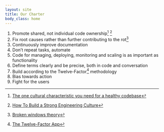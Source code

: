 ```yaml
---
layout: site
title: Our Charter
body_class: home
---
```


1. Promote shared, not individual code ownership[^1] [^2]
2. Fix root causes rather than further contributing to the rot[^3]
3. Continuously improve documentation
4. Don’t repeat tasks, automate
5. Code for managing, deploying, monitoring and scaling is as important as functionality
6. Define terms clearly and be precise, both in code and conversation
7. Build according to the Twelve-Factor[^4] methodology
8. Bias towards action
9. Fight for the users

[^1]: [The one cultural characteristic you need for a healthy codebase](https://www.stepsize.com/blog/the-one-cultural-characteristic-you-need-for-a-healthy-codebase)
[^2]: [How To Build a Strong Engineering Culture](https://www.trio.dev/blog/engineering-culture)
[^3]: [Broken windows theory](https://en.wikipedia.org/wiki/Broken_windows_theory)
[^4]: [The Twelve-Factor App](https://12factor.net/)